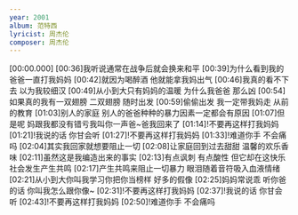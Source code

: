 ```yaml
---
year: 2001
album: 范特西
lyricist: 周杰伦
composer: 周杰伦
---
```

[00:00.000]
[00:36]我听说通常在战争后就会换来和平
[00:39]为什么看到我的爸爸一直打我妈妈
[00:42]就因为喝醉酒 他就能拿我妈出气
[00:46]我真的看不下去 以为我较细汉
[00:49]从小到大只有妈妈的温暖 为什么我爸爸 那么凶
[00:54]如果真的我有一双翅膀 二双翅膀 随时出发
[00:59]偷偷出发 我一定带我妈走 从前的教育
[01:03]别人的家庭 别人的爸爸种种的暴力因素一定都会有原因
[01:07]但是呢 妈跟我都没有错亏我叫你一声爸~爸我回来了
[01:14]!不要再这样打我妈妈
[01:21]!我说的话 你甘会听
[01:27]!不要再这样打我妈妈
[01:33]!难道你手 不会痛吗
[02:04]其实我回家就想要阻止一切
[02:08]让家庭回到过去甜甜 温馨的欢乐香味
[02:11]虽然这是我编造出来的事实
[02:13]有点讽刺 有点酸性 但它却在这快乐社会发生产生共鸣
[02:17]产生共鸣来阻止一切暴力 眼泪随着音符吸入血液情绪
[02:21]从小到大你叫我学习你把你当榜样 好多的假像
[02:25]妈妈常说乖 听你爸的话 你叫我怎么跟你像~
[02:31]!不要再这样打我妈妈
[02:37]!我说的话 你甘会听
[02:43]!不要再这样打我妈妈
[02:50]!难道你手 不会痛吗